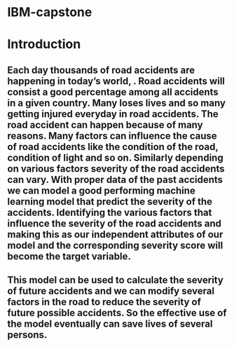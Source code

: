 # IBM-capstone
# Introduction
## Each day thousands of road accidents are happening in today’s world, . Road accidents will consist a good percentage among all accidents in a given country. Many loses lives and so many getting injured everyday in road accidents. The road accident can happen because of many reasons. Many factors can influence the cause of road accidents like the condition of the road, condition of light and so on. Similarly depending on various factors severity of the road accidents can vary. With proper data of the past accidents we can model a good performing machine learning model that predict the severity of the accidents. Identifying the various factors that influence the severity of the road accidents and making this as our independent attributes of our model and the corresponding severity score will become the target variable.
## This model can be used to calculate the severity of future accidents and we can modify several factors in the road to reduce the severity of future possible accidents. So the effective use of the model eventually can save lives of several persons.




